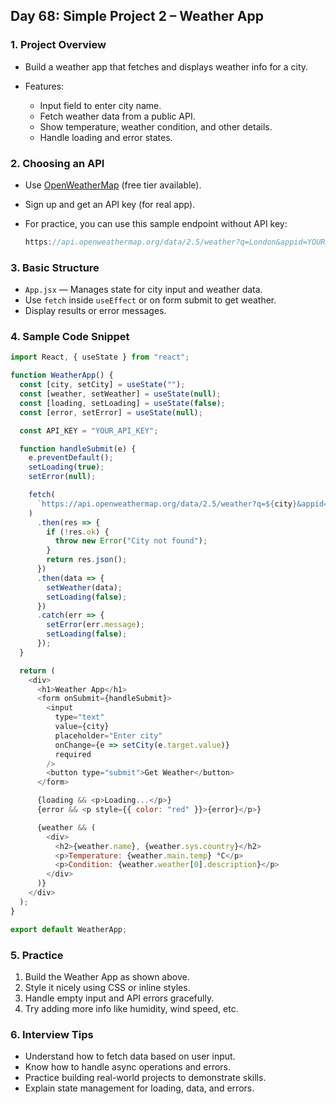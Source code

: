 ## Day 68: Simple Project 2 – Weather App

### 1. Project Overview

* Build a weather app that fetches and displays weather info for a city.
* Features:

  * Input field to enter city name.
  * Fetch weather data from a public API.
  * Show temperature, weather condition, and other details.
  * Handle loading and error states.

<div class="section-break"></div>

### 2. Choosing an API

* Use [OpenWeatherMap](https://openweathermap.org/api) (free tier available).
* Sign up and get an API key (for real app).
* For practice, you can use this sample endpoint without API key:

  ```jsx
  https://api.openweathermap.org/data/2.5/weather?q=London&appid=YOUR_API_KEY&units=metric
  ```

<div class="section-break"></div>

### 3. Basic Structure

* `App.jsx` — Manages state for city input and weather data.
* Use `fetch` inside `useEffect` or on form submit to get weather.
* Display results or error messages.

<div class="section-break"></div>

### 4. Sample Code Snippet

```js
import React, { useState } from "react";

function WeatherApp() {
  const [city, setCity] = useState("");
  const [weather, setWeather] = useState(null);
  const [loading, setLoading] = useState(false);
  const [error, setError] = useState(null);

  const API_KEY = "YOUR_API_KEY";

  function handleSubmit(e) {
    e.preventDefault();
    setLoading(true);
    setError(null);

    fetch(
      `https://api.openweathermap.org/data/2.5/weather?q=${city}&appid=${API_KEY}&units=metric`
    )
      .then(res => {
        if (!res.ok) {
          throw new Error("City not found");
        }
        return res.json();
      })
      .then(data => {
        setWeather(data);
        setLoading(false);
      })
      .catch(err => {
        setError(err.message);
        setLoading(false);
      });
  }

  return (
    <div>
      <h1>Weather App</h1>
      <form onSubmit={handleSubmit}>
        <input
          type="text"
          value={city}
          placeholder="Enter city"
          onChange={e => setCity(e.target.value)}
          required
        />
        <button type="submit">Get Weather</button>
      </form>

      {loading && <p>Loading...</p>}
      {error && <p style={{ color: "red" }}>{error}</p>}

      {weather && (
        <div>
          <h2>{weather.name}, {weather.sys.country}</h2>
          <p>Temperature: {weather.main.temp} °C</p>
          <p>Condition: {weather.weather[0].description}</p>
        </div>
      )}
    </div>
  );
}

export default WeatherApp;
```

<div class="section-break"></div>

### 5. Practice

<div class="practice">

1. Build the Weather App as shown above.
2. Style it nicely using CSS or inline styles.
3. Handle empty input and API errors gracefully.
4. Try adding more info like humidity, wind speed, etc.

</div>

<div class="section-break"></div>

### 6. Interview Tips

* Understand how to fetch data based on user input.
* Know how to handle async operations and errors.
* Practice building real-world projects to demonstrate skills.
* Explain state management for loading, data, and errors.

<div class="section-break"></div>